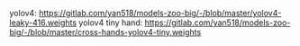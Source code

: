 yolov4: https://gitlab.com/yan518/models-zoo-big/-/blob/master/yolov4-leaky-416.weights
yolov4 tiny hand: https://gitlab.com/yan518/models-zoo-big/-/blob/master/cross-hands-yolov4-tiny.weights
